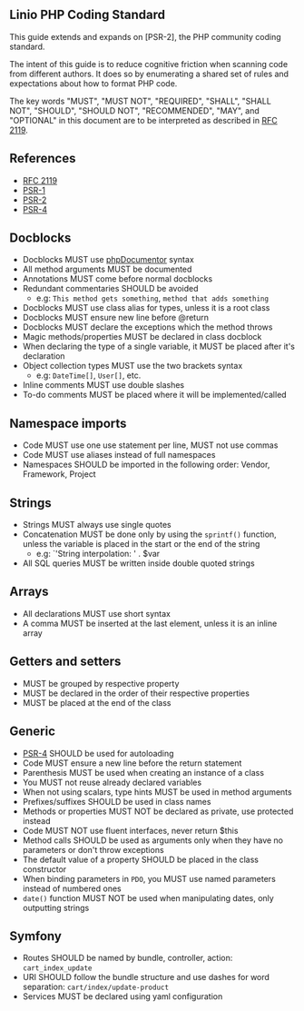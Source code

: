 Linio PHP Coding Standard
-------------------------

This guide extends and expands on [PSR-2], the PHP community coding standard.

The intent of this guide is to reduce cognitive friction when scanning code
from different authors. It does so by enumerating a shared set of rules and
expectations about how to format PHP code.

The key words "MUST", "MUST NOT", "REQUIRED", "SHALL", "SHALL NOT", "SHOULD",
"SHOULD NOT", "RECOMMENDED", "MAY", and "OPTIONAL" in this document are to be
interpreted as described in [RFC 2119](http://www.ietf.org/rfc/rfc2119.txt).

## References
* [RFC 2119](http://www.ietf.org/rfc/rfc2119.txt)
* [PSR-1](https://github.com/php-fig/fig-standards/blob/master/accepted/PSR-1-basic-coding-standard.md)
* [PSR-2](https://github.com/php-fig/fig-standards/blob/master/accepted/PSR-2-coding-style-guide.md)
* [PSR-4](https://github.com/php-fig/fig-standards/blob/master/accepted/PSR-4.md)

## Docblocks

* Docblocks MUST use [phpDocumentor](http://www.phpdoc.org/) syntax
* All method arguments MUST be documented
* Annotations MUST come before normal docblocks
* Redundant commentaries SHOULD be avoided
    * e.g: `This method gets something`, `method that adds something`
* Docblocks MUST use class alias for types, unless it is a root class
* Docblocks MUST ensure new line before @return
* Docblocks MUST declare the exceptions which the method throws
* Magic methods/properties MUST be declared in class docblock
* When declaring the type of a single variable, it MUST be placed after it's declaration
* Object collection types MUST use the two brackets syntax
    * e.g: `DateTime[]`, `User[]`, etc.
* Inline comments MUST use double slashes
* To-do comments MUST be placed where it will be implemented/called

## Namespace imports

* Code MUST use one use statement per line, MUST not use commas
* Code MUST use aliases instead of full namespaces
* Namespaces SHOULD be imported in the following order: Vendor, Framework, Project

## Strings

* Strings MUST always use single quotes
* Concatenation MUST be done only by using the `sprintf()` function, unless the variable
is placed in the start or the end of the string
    * e.g: `'String interpolation: ' . $var
* All SQL queries MUST be written inside double quoted strings

## Arrays

* All declarations MUST use short syntax
* A comma MUST be inserted at the last element, unless it is an inline array

## Getters and setters

* MUST be grouped by respective property
* MUST be declared in the order of their respective properties
* MUST be placed at the end of the class

## Generic

* [PSR-4](https://github.com/php-fig/fig-standards/blob/master/accepted/PSR-4-autoloader.md) SHOULD be used for autoloading
* Code MUST ensure a new line before the return statement
* Parenthesis MUST be used when creating an instance of a class
* You MUST not reuse already declared variables
* When not using scalars, type hints MUST be used in method arguments
* Prefixes/suffixes SHOULD be used in class names
* Methods or properties MUST NOT be declared as private, use protected instead
* Code MUST NOT use fluent interfaces, never return $this
* Method calls SHOULD be used as arguments only when they have no parameters or don't throw exceptions
* The default value of a property SHOULD be placed in the class constructor
* When binding parameters in `PDO`, you MUST use named parameters instead of numbered ones
* `date()` function MUST NOT be used when manipulating dates, only outputting strings

## Symfony

* Routes SHOULD be named by bundle, controller, action: `cart_index_update`
* URI SHOULD follow the bundle structure and use dashes for word separation: `cart/index/update-product`
* Services MUST be declared using yaml configuration
